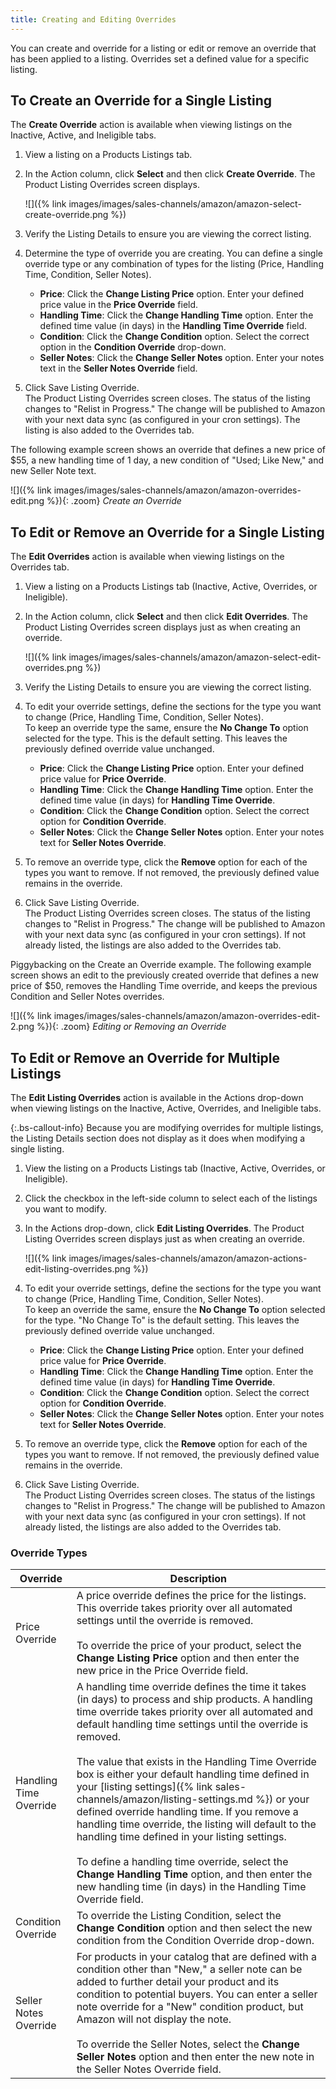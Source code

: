 ```yaml
---
title: Creating and Editing Overrides
---
```



You can create and override for a listing or edit or remove an override that has been applied to a listing. Overrides set a defined value for a specific listing.

## To Create an Override for a Single Listing

The **Create Override** action is available when viewing listings on the Inactive, Active, and Ineligible tabs.

1. View a listing on a Products Listings tab.

1. In the Action column, click **Select** and then click **Create Override**. The Product Listing Overrides screen displays.

    ![]({% link images/images/sales-channels/amazon/amazon-select-create-override.png %})

1. Verify the Listing Details to ensure you are viewing the correct listing.

1. Determine the type of override you are creating. You can define a single override type or any combination of types for the listing (Price, Handling Time, Condition, Seller Notes).

    - **Price**: Click the **Change Listing Price** option. Enter your defined price value in the **Price Override** field.
    - **Handling Time**: Click the **Change Handling Time** option. Enter the defined time value (in days) in the **Handling Time Override** field.
    - **Condition**: Click the **Change Condition** option. Select the correct option in the **Condition Override** drop-down.
    - **Seller Notes**: Click the **Change Seller Notes** option. Enter your notes text in the **Seller Notes Override** field.

1. Click <span class="btn">Save Listing Override</span>.
<br />The Product Listing Overrides screen closes. The status of the listing changes to "Relist in Progress." The change will be published to Amazon with your next data sync (as configured in your cron settings). The listing is also added to the Overrides tab.

The following example screen shows an override that defines a new price of $55, a new handling time of 1 day, a new condition of "Used; Like New," and new Seller Note text.

![]({% link images/images/sales-channels/amazon/amazon-overrides-edit.png %}){: .zoom}
_Create an Override_

## To Edit or Remove an Override for a Single Listing

The **Edit Overrides** action is available when viewing listings on the Overrides tab.

1. View a listing on a Products Listings tab (Inactive, Active, Overrides, or Ineligible).

1. In the Action column, click **Select** and then click **Edit Overrides**. The Product Listing Overrides screen displays just as when creating an override.

    ![]({% link images/images/sales-channels/amazon/amazon-select-edit-overrides.png %})

1. Verify the Listing Details to ensure you are viewing the correct listing.

1. To edit your override settings, define the sections for the type you want to change (Price, Handling Time, Condition, Seller Notes).
<br />To keep an override type the same, ensure the **No Change To** option selected for the type. This is the default setting. This leaves the previously defined override value unchanged.

    - **Price**: Click the **Change Listing Price** option. Enter your defined price value for **Price Override**.
    - **Handling Time**: Click the **Change Handling Time** option. Enter the defined time value (in days) for **Handling Time Override**.
    - **Condition**: Click the **Change Condition** option. Select the correct option for **Condition Override**.
    - **Seller Notes**: Click the **Change Seller Notes** option. Enter your notes text for **Seller Notes Override**.

1. To remove an override type, click the **Remove** option for each of the types you want to remove. If not removed, the previously defined value remains in the override.

1. Click <span class="btn">Save Listing Override</span>.
<br />The Product Listing Overrides screen closes. The status of the listing changes to "Relist in Progress." The change will be published to Amazon with your next data sync (as configured in your cron settings). If not already listed, the listings are also added to the Overrides tab.

Piggybacking on the Create an Override example. The following example screen shows an edit to the previously created override that defines a new price of $50, removes the Handling Time override, and keeps the previous Condition and Seller Notes overrides.

![]({% link images/images/sales-channels/amazon/amazon-overrides-edit-2.png %}){: .zoom}
_Editing or Removing an Override_

## To Edit or Remove an Override for Multiple Listings

The **Edit Listing Overrides** action is available in the Actions drop-down when viewing listings on the Inactive, Active, Overrides, and Ineligible tabs.

{:.bs-callout-info}
Because you are modifying overrides for multiple listings, the Listing Details section does not display as it does when modifying a single listing.

1. View the listing on a Products Listings tab (Inactive, Active, Overrides, or Ineligible).

1. Click the checkbox in the left-side column to select each of the listings you want to modify.

1. In the Actions drop-down, click **Edit Listing Overrides**. The Product Listing Overrides screen displays just as when creating an override.

    ![]({% link images/images/sales-channels/amazon/amazon-actions-edit-listing-overrides.png %})

1. To edit your override settings, define the sections for the type you want to change (Price, Handling Time, Condition, Seller Notes).
<br />To keep an override the same, ensure the **No Change To** option selected for the type. "No Change To" is the default setting. This leaves the previously defined override value unchanged.

    - **Price**: Click the **Change Listing Price** option. Enter your defined price value for **Price Override**.
    - **Handling Time**: Click the **Change Handling Time** option. Enter the defined time value (in days) for **Handling Time Override**.
    - **Condition**: Click the **Change Condition** option. Select the correct option for **Condition Override**.
    - **Seller Notes**: Click the **Change Seller Notes** option. Enter your notes text for **Seller Notes Override**.

1. To remove an override type, click the **Remove** option for each of the types you want to remove. If not removed, the previously defined value remains in the override.

1. Click <span class="btn">Save Listing Override</span>.
<br />The Product Listing Overrides screen closes. The status of the listings changes to "Relist in Progress." The change will be published to Amazon with your next data sync (as configured in your cron settings). If not already listed, the listings are also added to the Overrides tab.

### Override Types

|Override|Description|
|--- |--- |
|Price Override|A price override defines the price for the listings. This override takes priority over all automated settings until the override is removed.<br/><br/>To override the price of your product, select the **Change Listing Price** option and then enter the new price in the Price Override field. |
|Handling Time Override|A handling time override defines the time it takes (in days) to process and ship products. A handling time override takes priority over all automated and default handling time settings until the override is removed.<br/><br/>The value that exists in the Handling Time Override box is either your default handling time defined in your [listing settings]({% link sales-channels/amazon/listing-settings.md %}) or your defined override handling time. If you remove a handling time override, the listing will default to the handling time defined in your listing settings.<br/><br/>To define a handling time override, select the **Change Handling Time** option, and then enter the new handling time (in days) in the Handling Time Override field. |
|Condition Override|To override the Listing Condition, select the **Change Condition** option and then select the new condition from the Condition Override drop-down. |
|Seller Notes Override|For products in your catalog that are defined with a condition other than "New," a seller note can be added to further detail your product and its condition to potential buyers. You can enter a seller note override for a "New" condition product, but Amazon will not display the note.<br/><br/>To override the Seller Notes, select the **Change Seller Notes** option and then enter the new note in the Seller Notes Override field.|
